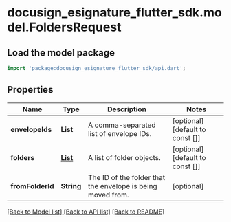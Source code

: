 # docusign_esignature_flutter_sdk.model.FoldersRequest

## Load the model package
```dart
import 'package:docusign_esignature_flutter_sdk/api.dart';
```

## Properties
Name | Type | Description | Notes
------------ | ------------- | ------------- | -------------
**envelopeIds** | **List<String>** | A comma-separated list of envelope IDs. | [optional] [default to const []]
**folders** | [**List<Folder>**](Folder.md) | A list of folder objects. | [optional] [default to const []]
**fromFolderId** | **String** |  The ID of the folder that the envelope is being moved from. | [optional] 

[[Back to Model list]](../README.md#documentation-for-models) [[Back to API list]](../README.md#documentation-for-api-endpoints) [[Back to README]](../README.md)



